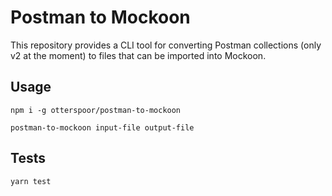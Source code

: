# Postman to Mockoon

This repository provides a CLI tool for converting Postman collections (only v2 at the moment) to files that can be imported into Mockoon.

## Usage

`npm i -g otterspoor/postman-to-mockoon`

`postman-to-mockoon input-file output-file`

## Tests

`yarn test`
